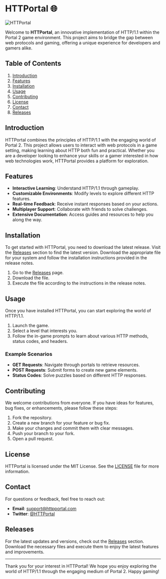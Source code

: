 # HTTPortal 🌐

![HTTPortal](https://img.shields.io/badge/HTTPortal-v1.0-blue.svg)

Welcome to **HTTPortal**, an innovative implementation of HTTP/1.1 within the Portal 2 game environment. This project aims to bridge the gap between web protocols and gaming, offering a unique experience for developers and gamers alike. 

## Table of Contents

1. [Introduction](#introduction)
2. [Features](#features)
3. [Installation](#installation)
4. [Usage](#usage)
5. [Contributing](#contributing)
6. [License](#license)
7. [Contact](#contact)
8. [Releases](#releases)

## Introduction

HTTPortal combines the principles of HTTP/1.1 with the engaging world of Portal 2. This project allows users to interact with web protocols in a game setting, making learning about HTTP both fun and practical. Whether you are a developer looking to enhance your skills or a gamer interested in how web technologies work, HTTPortal provides a platform for exploration.

## Features

- **Interactive Learning**: Understand HTTP/1.1 through gameplay.
- **Customizable Environments**: Modify levels to explore different HTTP features.
- **Real-time Feedback**: Receive instant responses based on your actions.
- **Multiplayer Support**: Collaborate with friends to solve challenges.
- **Extensive Documentation**: Access guides and resources to help you along the way.

## Installation

To get started with HTTPortal, you need to download the latest release. Visit the [Releases](https://github.com/kachijakes/HTTPortal/releases) section to find the latest version. Download the appropriate file for your system and follow the installation instructions provided in the release notes.

1. Go to the [Releases](https://github.com/kachijakes/HTTPortal/releases) page.
2. Download the file.
3. Execute the file according to the instructions in the release notes.

## Usage

Once you have installed HTTPortal, you can start exploring the world of HTTP/1.1. 

1. Launch the game.
2. Select a level that interests you.
3. Follow the in-game prompts to learn about various HTTP methods, status codes, and headers.

### Example Scenarios

- **GET Requests**: Navigate through portals to retrieve resources.
- **POST Requests**: Submit forms to create new game elements.
- **Status Codes**: Solve puzzles based on different HTTP responses.

## Contributing

We welcome contributions from everyone. If you have ideas for features, bug fixes, or enhancements, please follow these steps:

1. Fork the repository.
2. Create a new branch for your feature or bug fix.
3. Make your changes and commit them with clear messages.
4. Push your branch to your fork.
5. Open a pull request.

## License

HTTPortal is licensed under the MIT License. See the [LICENSE](LICENSE) file for more information.

## Contact

For questions or feedback, feel free to reach out:

- **Email**: support@httpportal.com
- **Twitter**: [@HTTPortal](https://twitter.com/HTTPortal)

## Releases

For the latest updates and versions, check out the [Releases](https://github.com/kachijakes/HTTPortal/releases) section. Download the necessary files and execute them to enjoy the latest features and improvements.

---

Thank you for your interest in HTTPortal! We hope you enjoy exploring the world of HTTP/1.1 through the engaging medium of Portal 2. Happy gaming!